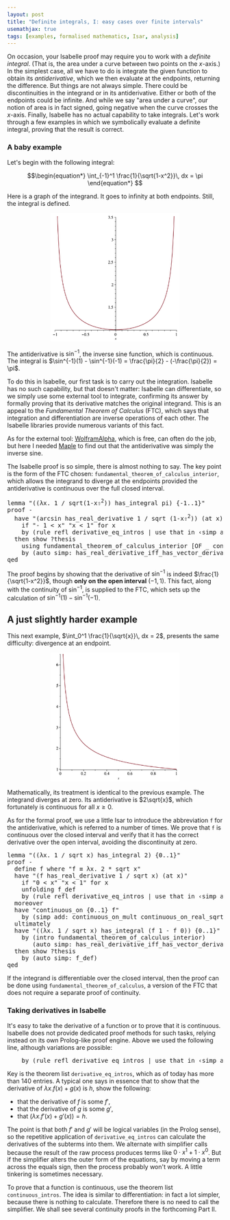 ```yaml
---
layout: post
title: "Definite integrals, I: easy cases over finite intervals"
usemathjax: true 
tags: [examples, formalised mathematics, Isar, analysis]
---
```

On occasion, your Isabelle proof may require you to work with a *definite integral*.
(That is, the area under a curve between two points on the *x*-axis.)
In the simplest case, all we have to do is
integrate the given function to obtain its *antiderivative*, which we then evaluate at the endpoints, returning the difference.
But things are not always simple. There could be discontinuities in the integrand
or in its antiderivative. Either or both of the endpoints could be infinite.
And while we say "area under a curve", our notion of area is in fact signed,
going negative when the curve crosses the *x*-axis.
Finally, Isabelle has no actual capability to take integrals.
Let's work through a few examples in which we symbolically evaluate a definite integral, 
proving that the result is correct.

### A baby example

Let's begin with the following integral:

$$\begin{equation*} \int_{-1}^1 \frac{1}{\sqrt{1-x^2}}\, dx = \pi \end{equation*}
$$

Here is a graph of the integrand. 
It goes to infinity at both endpoints. Still, the integral is defined.

<p style="text-align: center;">
 <img src="/images/integral-1.png" alt="graph of 1st integral, 1 / sqrt(1-x^2)" width="300"/>
</p>

The antiderivative is $\sin^{-1}$, the inverse sine function, which is continuous.
The integral is $\sin^{-1}(1) - \sin^{-1}(-1) = \frac{\pi}{2} - (-\frac{\pi}{2}) = \pi$. 

To do this in Isabelle, our first task is to carry out the integration.
Isabelle has no such capability, but that doesn't matter: 
Isabelle can differentiate, so we simply use some external tool to integrate,
confirming its answer by formally proving that its derivative matches the original integrand. 
This is an appeal to the *Fundamental Theorem of Calculus* (FTC),
which says that integration and differentiation are inverse operations of each other.
The Isabelle libraries provide numerous variants of this fact.

As for the external tool:
[WolframAlpha](https://www.wolframalpha.com), which is free, can often do the job,
but here I needed [Maple](https://www.maplesoft.com/products/maple/index.aspx) 
to find out that the antiderivative was simply the inverse sine.

The Isabelle proof is so simple, there is almost nothing to say.
The key point is the form of the FTC chosen: `fundamental_theorem_of_calculus_interior`,
which allows the integrand to diverge at the endpoints provided the antiderivative is continuous over the full closed interval.

<pre class="source">
<span class="keyword1 command">lemma</span> <span class="quoted"><span class="quoted"><span>"</span><span class="main">(</span><span class="main">(</span><span class="main">λ</span><span class="bound">x</span><span class="main">.</span> <span class="main">1</span></span> <span class="main">/</span></span> <span class="const">sqrt</span><span class="main">(</span><span class="main">1</span><span class="main">-</span><span class="bound">x</span><span class="main"><span class="hidden">⇧</span><sup>2</sup></span><span class="main">)</span><span class="main">)</span> <span class="keyword1">has_integral</span> <span class="const">pi</span><span class="main">)</span> <span class="main">{</span><span class="main">-</span><span class="main">1</span><span class="main">..</span><span class="main">1</span><span class="main">}</span><span>"</span><span>
</span><span class="keyword1 command">proof</span> <span class="operator">-</span><span>
  </span><span class="keyword1 command">have</span> <span class="quoted quoted"><span>"</span><span class="main">(</span></span><span class="const">arcsin</span> <span class="keyword1">has_real_derivative</span> <span class="main">1</span> <span class="main">/</span> <span class="const">sqrt</span> <span class="main">(</span><span class="main">1</span><span class="main">-</span><span class="skolem">x</span><span class="main"><span class="hidden">⇧</span><sup>2</sup></span><span class="main">)</span><span class="main">)</span> <span class="main">(</span><span class="keyword1">at</span> <span class="skolem">x</span><span class="main">)</span><span>"</span><span>
    </span><span class="keyword2 keyword">if</span> <span class="quoted"><span class="quoted"><span>"</span><span class="main">-</span></span> <span class="main">1</span></span> <span class="main">&lt;</span> <span class="skolem">x</span><span>"</span> <span class="quoted"><span class="quoted"><span>"</span><span class="skolem">x</span> <span class="main">&lt;</span></span> <span class="main">1</span></span><span>"</span> <span class="keyword2 keyword">for</span> <span class="skolem">x</span><span> 
    </span><span class="keyword1 command">by</span> <span class="main">(</span><span class="operator">rule</span> refl <span class="dynamic dynamic">derivative_eq_intros</span> <span class="main keyword3">|</span> <span class="operator">use</span> that <span class="keyword2 keyword quasi_keyword">in</span> <span class="quoted"><span>‹</span><span class="operator">simp</span> <span class="quasi_keyword">add</span><span class="main main">:</span> </span><span class="dynamic dynamic">divide_simps</span><span>›</span><span class="main">)</span><span class="main keyword3">+</span><span>
  </span><span class="keyword1 command">then</span> <span class="keyword3 command">show</span> <span class="var quoted var">?thesis</span><span>
    </span><span class="keyword1 command">using</span> fundamental_theorem_of_calculus_interior <span class="main">[</span><span class="operator">OF</span> _ continuous_on_arcsin'<span class="main">]</span><span>
    </span><span class="keyword1 command">by</span> <span class="main">(</span><span class="operator">auto</span> <span class="quasi_keyword">simp</span><span class="main main">:</span> has_real_derivative_iff_has_vector_derivative<span class="main">)</span><span>
</span><span class="keyword1 command">qed</span>
</pre>

The proof begins by showing that the derivative of $\sin^{-1}$
is indeed $\frac{1}{\sqrt{1-x^2}}$, 
though **only on the open interval** $({-1},1)$.
This fact, along with the continuity of $\sin^{-1}$, is supplied to the FTC, which
sets up the calculation of $\sin^{-1}(1) - \sin^{-1}(-1)$.

## A just slightly harder example

This next example, $\int_0^1 \frac{1}{\sqrt{x}}\, dx = 2$, presents the same difficulty: divergence at an endpoint.

<p style="text-align: center;">
  <img src="/images/integral-2.png" alt="graph of 2nd integral, 1 / sqrt x" width="300"/>
</p>

Mathematically, its treatment is identical to the previous example.
The integrand diverges at zero. Its antiderivative is $2\sqrt{x}$,
which fortunately is continuous for all $x\ge0$.

As for the formal proof,
we use a little Isar to introduce the abbreviation `f` for the antiderivative, 
which is referred to a number of times.
We prove that `f` is continuous over the closed interval and verify
that it has the correct derivative over the open interval, 
avoiding the discontinuity at zero.

<pre class="source">
<span class="keyword1 command">lemma</span> <span class="quoted"><span class="quoted"><span>"</span><span class="main">(</span><span class="main">(</span><span class="main">λ</span><span class="bound">x</span><span class="main">.</span> <span class="main">1</span></span> <span class="main">/</span></span> <span class="const">sqrt</span> <span class="bound">x</span><span class="main">)</span> <span class="keyword1">has_integral</span> <span class="numeral">2</span><span class="main">)</span> <span class="main">{</span><span class="main">0</span><span class="main">..</span><span class="main">1</span><span class="main">}</span><span>"</span><span>
</span><span class="keyword1 command">proof</span> <span class="operator">-</span><span>
  </span><span class="keyword3 command">define</span> <span class="skolem skolem">f</span> <span class="keyword2 keyword">where</span> <span class="quoted"><span class="quoted"><span>"</span><span class="skolem">f</span> <span class="main">≡</span> <span class="main">λ</span><span class="bound">x</span><span class="main">.</span> <span class="numeral">2</span> <span class="main">*</span></span> </span><span class="const">sqrt</span> <span class="bound">x</span><span>"</span><span>
  </span><span class="keyword1 command">have</span> <span class="quoted"><span class="quoted"><span>"</span><span class="main">(</span><span class="skolem">f</span> <span class="keyword1">has_real_derivative</span></span> <span class="main">1</span></span> <span class="main">/</span> <span class="const">sqrt</span> <span class="skolem">x</span><span class="main">)</span> <span class="main">(</span><span class="keyword1">at</span> <span class="skolem">x</span><span class="main">)</span><span>"</span><span>
    </span><span class="keyword2 keyword">if</span> <span class="quoted"><span class="quoted"><span>"</span><span class="main">0</span></span> <span class="main">&lt;</span></span> <span class="skolem">x</span><span>"</span> <span class="quoted"><span class="quoted"><span>"</span><span class="skolem">x</span> <span class="main">&lt;</span></span> <span class="main">1</span></span><span>"</span> <span class="keyword2 keyword">for</span> <span class="skolem">x</span><span>
    </span><span class="keyword1 command">unfolding</span> f_def<span>
    </span><span class="keyword1 command">by</span> <span class="main">(</span><span class="operator">rule</span> refl <span class="dynamic dynamic">derivative_eq_intros</span> <span class="main keyword3">|</span> <span class="operator">use</span> that <span class="keyword2 keyword quasi_keyword">in</span> <span class="quoted"><span>‹</span><span class="operator">simp</span> <span class="quasi_keyword">add</span><span class="main main">:</span> </span><span class="dynamic dynamic">divide_simps</span><span>›</span><span class="main">)</span><span class="main keyword3">+</span><span>
  </span><span class="keyword1 command">moreover</span><span>
  </span><span class="keyword1 command">have</span> <span class="quoted quoted">"</span><span class="const">continuous_on</span> <span class="main">{</span><span class="main">0</span><span class="main">..</span><span class="main">1</span><span class="main">}</span> <span class="skolem">f</span><span>"</span><span>
    </span><span class="keyword1 command">by</span> <span class="main">(</span><span class="operator">simp</span> <span class="quasi_keyword">add</span><span class="main main">:</span> continuous_on_mult continuous_on_real_sqrt f_def<span class="main">)</span><span>
  </span><span class="keyword1 command">ultimately</span><span>
  </span><span class="keyword1 command">have</span> <span class="quoted"><span class="quoted"><span>"</span><span class="main">(</span><span class="main">(</span><span class="main">λ</span><span class="bound">x</span><span class="main">.</span> <span class="main">1</span></span> <span class="main">/</span></span> <span class="const">sqrt</span> <span class="bound">x</span><span class="main">)</span> <span class="keyword1">has_integral</span> <span class="main">(</span><span class="skolem">f</span> <span class="main">1</span> <span class="main">-</span> <span class="skolem">f</span> <span class="main">0</span><span class="main">)</span><span class="main">)</span> <span class="main">{</span><span class="main">0</span><span class="main">..</span><span class="main">1</span><span class="main">}</span><span>"</span><span>
    </span><span class="keyword1 command">by</span> <span class="main">(</span><span class="operator">intro</span> fundamental_theorem_of_calculus_interior<span class="main">)</span><span>
       </span><span class="main">(</span><span class="operator">auto</span> <span class="quasi_keyword">simp</span><span class="main main">:</span> has_real_derivative_iff_has_vector_derivative<span class="main">)</span><span>
  </span><span class="keyword1 command">then</span> <span class="keyword3 command">show</span> <span class="var quoted var">?thesis</span><span> 
    </span><span class="keyword1 command">by</span> <span class="main">(</span><span class="operator">auto</span> <span class="quasi_keyword">simp</span><span class="main main">:</span> f_def<span class="main">)</span><span>
</span><span class="keyword1 command">qed</span>
</pre>

If the integrand is differentiable over the closed interval, 
then the proof can be done using `fundamental_theorem_of_calculus`,
a version of the FTC that does not require a separate proof of continuity.

### Taking derivatives in Isabelle

It's easy to take the derivative of a function or to prove that it is continuous.
Isabelle does not provide dedicated proof methods for such tasks,
relying instead on its own Prolog-like proof engine.
Above we used the following line, although variations are possible:

<pre class="source">
    <span class="keyword1 command">by</span> <span class="main">(</span><span class="operator">rule</span> refl <span class="dynamic dynamic">derivative_eq_intros</span> <span class="main keyword3">|</span> <span class="operator">use</span> that <span class="keyword2 keyword quasi_keyword">in</span> <span class="quoted"><span>‹</span><span class="operator">simp</span> <span class="quasi_keyword">add</span><span class="main main">:</span> </span><span class="dynamic dynamic">divide_simps</span><span>›</span><span class="main">)</span><span class="main keyword3">+</span>
</pre>

Key is the theorem list `derivative_eq_intros`, which as of today has more than 140 entries.
A typical one says in essence that to show that the derivative of $\lambda x. f (x) + g(x)$ is $h$, show the following:

* that the derivative of $f$ is some $f'$,
* that the derivative of $g$ is some $g'$,
* that $(\lambda x. f' (x) + g'(x)) = h$.

The point is that both $f'$ and $g'$ will be logical variables (in the Prolog sense),
so the repetitive application of `derivative_eq_intros` can calculate the derivatives of the subterms into them. We alternate with simplifier calls because the result of the raw process produces terms like $0\cdot x^1 + 1\cdot x^0$. But if the simplifier alters the outer form of the equations, say by moving a term across the equals sign, then the process probably won't work. A little tinkering is sometimes necessary.

To prove that a function is continuous, use the theorem list `continuous_intros`.
The idea is similar to differentiation: in fact a lot simpler, 
because there is nothing to calculate.
Therefore there is no need to call the simplifier.
We shall see several continuity proofs in the forthcoming Part II.
